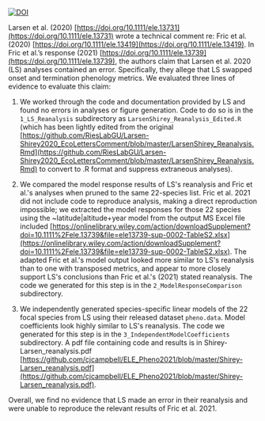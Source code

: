 [![DOI](https://zenodo.org/badge/DOI/10.5281/zenodo.4771039.svg)](https://doi.org/10.5281/zenodo.4771039)

Larsen et al. (2020) [https://doi.org/10.1111/ele.13731](https://doi.org/10.1111/ele.13731) wrote a technical comment re: Fric et al. (2020) [https://doi.org/10.1111/ele.13419](https://doi.org/10.1111/ele.13419). In Fric et al.’s response (2021) [https://doi.org/10.1111/ele.13739](https://doi.org/10.1111/ele.13739), the authors claim that Larsen et al. 2020 (LS) analyses contained an error. Specifically, they allege that LS swapped onset and termination phenology metrics. We evaluated three lines of evidence to evaluate this claim:


1) We worked through the code and documentation provided by LS and found no errors in analyses or figure generation. Code to do so is in the `1_LS_Reanalysis` subdirectory as `LarsenShirey_Reanalysis_Edited.R` (which has been lightly edited from the original [https://github.com/RiesLabGU/Larsen-Shirey2020_EcoLettersComment/blob/master/LarsenShirey_Reanalysis.Rmd](https://github.com/RiesLabGU/Larsen-Shirey2020_EcoLettersComment/blob/master/LarsenShirey_Reanalysis.Rmd) to convert to .R format and suppress extraneous analyses).

2) We compared the model response results of LS's reanalysis and Fric et al.'s analyses when pruned to the same 22-species list. Fric et al. 2021 did not include code to reproduce analysis, making a direct reproduction impossible; we extracted the model responses for those 22 species using the ~latitude|altitude+year model from the output MS Excel file included [https://onlinelibrary.wiley.com/action/downloadSupplement?doi=10.1111%2Fele.13739&file=ele13739-sup-0002-TableS2.xlsx](https://onlinelibrary.wiley.com/action/downloadSupplement?doi=10.1111%2Fele.13739&file=ele13739-sup-0002-TableS2.xlsx). The adapted Fric et al.'s model output looked more similar to LS's reanalysis than to one with transposed metrics, and appear to more closely support LS's conclusions than Fric et al.'s (2021) stated reanalysis. The code we generated for this step is in the `2_ModelResponseComparison` subdirectory. 

3) We independently generated species-specific linear models of the 22 focal species from LS using their released dataset `pheno.data`. Model coefficients look highly similar to LS's reanalysis. The code we generated for this step is in the `3_IndependentModelCoefficients` subdirectory. A pdf file containing code and results is in Shirey-Larsen_reanalysis.pdf [https://github.com/cjcampbell/ELE_Pheno2021/blob/master/Shirey-Larsen_reanalysis.pdf](https://github.com/cjcampbell/ELE_Pheno2021/blob/master/Shirey-Larsen_reanalysis.pdf). 

Overall, we find no evidence that LS made an error in their reanalysis and were unable to reproduce the relevant results of Fric et al. 2021.
